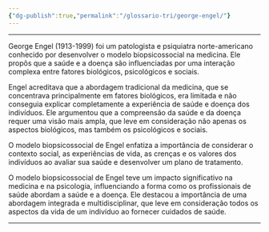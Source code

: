 ```yaml
---
{"dg-publish":true,"permalink":"/glossario-tri/george-engel/"}
---
```


---

George Engel (1913-1999) foi um patologista e psiquiatra norte-americano conhecido por desenvolver o modelo biopsicossocial na medicina. Ele propôs que a saúde e a doença são influenciadas por uma interação complexa entre fatores biológicos, psicológicos e sociais.

Engel acreditava que a abordagem tradicional da medicina, que se concentrava principalmente em fatores biológicos, era limitada e não conseguia explicar completamente a experiência de saúde e doença dos indivíduos. Ele argumentou que a compreensão da saúde e da doença requer uma visão mais ampla, que leve em consideração não apenas os aspectos biológicos, mas também os psicológicos e sociais.

O modelo biopsicossocial de Engel enfatiza a importância de considerar o contexto social, as experiências de vida, as crenças e os valores dos indivíduos ao avaliar sua saúde e desenvolver um plano de tratamento. 

O modelo biopsicossocial de Engel teve um impacto significativo na medicina e na psicologia, influenciando a forma como os profissionais de saúde abordam a saúde e a doença. Ele destacou a importância de uma abordagem integrada e multidisciplinar, que leve em consideração todos os aspectos da vida de um indivíduo ao fornecer cuidados de saúde.


----



